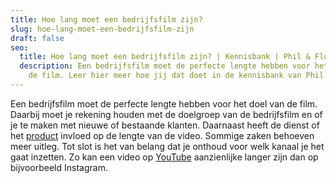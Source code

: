 ```yaml
---
title: Hoe lang moet een bedrijfsfilm zijn?
slug: hoe-lang-moet-een-bedrijfsfilm-zijn
draft: false
seo:
  title: Hoe lang moet een bedrijfsfilm zijn? | Kennisbank | Phil & Flo
  description: Een bedrijfsfilm moet de perfecte lengte hebben voor het doel van
    de film. Leer hier meer hoe jij dat doet in de kennisbank van Phil & Flo.
---
```

Een bedrijfsfilm moet de perfecte lengte hebben voor het doel van de film. Daarbij moet je rekening houden met de doelgroep van de bedrijfsfilm en of je te maken met nieuwe of bestaande klanten. Daarnaast heeft de dienst of het [product](https://www.philenflo.nl/3d-productvideo/) invloed op de lengte van de video. Sommige zaken behoeven meer uitleg. Tot slot is het van belang dat je onthoud voor welk kanaal je het gaat inzetten. Zo kan een video op [YouTube](https://www.philenflo.nl/youtube-marketing/) aanzienlijke langer zijn dan op bijvoorbeeld Instagram.